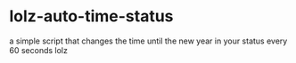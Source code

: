 # lolz-auto-time-status
a simple script that changes the time until the new year in your status every 60 seconds lolz
